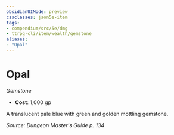 ```yaml
---
obsidianUIMode: preview
cssclasses: json5e-item
tags:
- compendium/src/5e/dmg
- ttrpg-cli/item/wealth/gemstone
aliases: 
- "Opal"
---
```

# Opal
*Gemstone*  

- **Cost**: 1,000 gp

A translucent pale blue with green and golden mottling gemstone.

*Source: Dungeon Master's Guide p. 134*